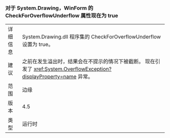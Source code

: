 ### <a name="winforms-checkforoverflowunderflow-property-is-now-true-for-systemdrawing"></a>对于 System.Drawing，WinForm 的 CheckForOverflowUnderflow 属性现在为 true

|   |   |
|---|---|
|详细信息|System.Drawing.dll 程序集的 CheckForOverflowUnderflow 设置为 true。|
|建议|之前在发生溢出时，结果会在不提示的情况下被截断。 现在引发了 <xref:System.OverflowException?displayProperty=name> 异常。|
|范围|边缘|
|版本|4.5|
|类型|运行时|

